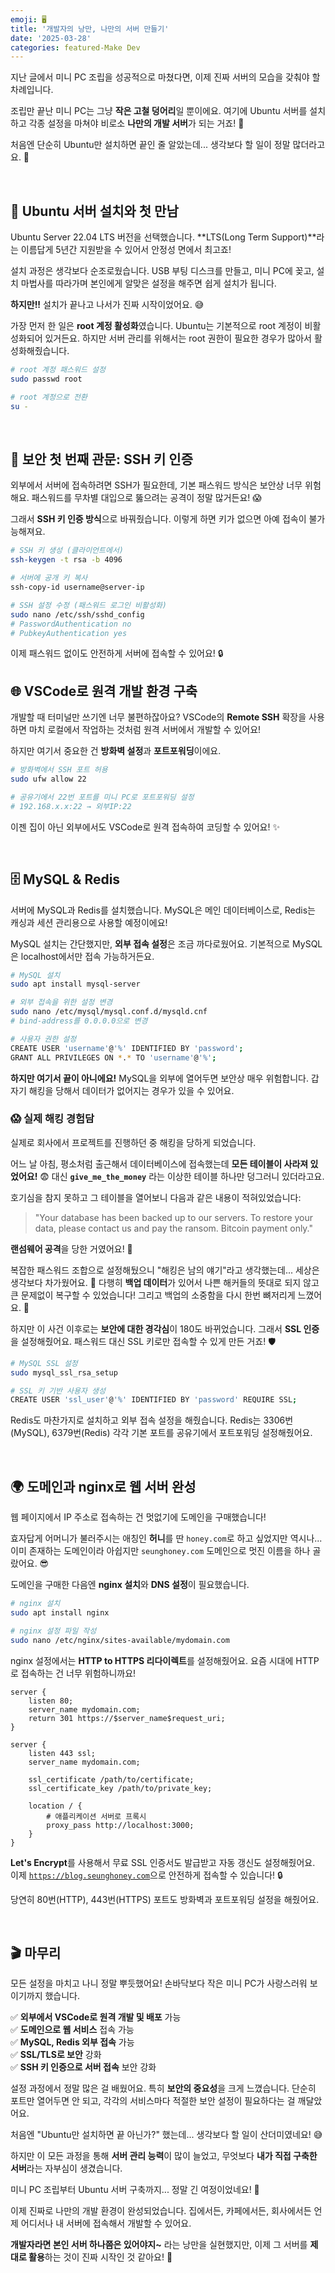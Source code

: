 ```yaml
---
emoji: 🖥️
title: '개발자의 낭만, 나만의 서버 만들기'
date: '2025-03-28'
categories: featured-Make Dev
---
```


지난 글에서 미니 PC 조립을 성공적으로 마쳤다면, 이제 진짜 서버의 모습을 갖춰야 할 차례입니다.

조립만 끝난 미니 PC는 그냥 **작은 고철 덩어리**일 뿐이에요. 여기에 Ubuntu 서버를 설치하고 각종 설정을 마쳐야 비로소 **나만의 개발 서버**가 되는 거죠! 💪

처음엔 단순히 Ubuntu만 설치하면 끝인 줄 알았는데... 생각보다 할 일이 정말 많더라고요. 🤯

&nbsp;

## 🐧 Ubuntu 서버 설치와 첫 만남

Ubuntu Server 22.04 LTS 버전을 선택했습니다. **LTS(Long Term Support)**라는 이름답게 5년간 지원받을 수 있어서 안정성 면에서 최고죠!

설치 과정은 생각보다 순조로웠습니다. USB 부팅 디스크를 만들고, 미니 PC에 꽂고, 설치 마법사를 따라가며 본인에게 알맞은 설정을 해주면 쉽게 설치가 됩니다.

**하지만!!** 설치가 끝나고 나서가 진짜 시작이었어요. 😅

가장 먼저 한 일은 **root 계정 활성화**였습니다. Ubuntu는 기본적으로 root 계정이 비활성화되어 있거든요. 
하지만 서버 관리를 위해서는 root 권한이 필요한 경우가 많아서 활성화해줬습니다.

```bash
# root 계정 패스워드 설정
sudo passwd root

# root 계정으로 전환
su -
```

&nbsp;

## 🔐 보안 첫 번째 관문: SSH 키 인증

외부에서 서버에 접속하려면 SSH가 필요한데, 기본 패스워드 방식은 보안상 너무 위험해요. 패스워드를 무차별 대입으로 뚫으려는 공격이 정말 많거든요! 😱

그래서 **SSH 키 인증 방식**으로 바꿔줬습니다. 이렇게 하면 키가 없으면 아예 접속이 불가능해져요.

```bash
# SSH 키 생성 (클라이언트에서)
ssh-keygen -t rsa -b 4096

# 서버에 공개 키 복사
ssh-copy-id username@server-ip

# SSH 설정 수정 (패스워드 로그인 비활성화)
sudo nano /etc/ssh/sshd_config
# PasswordAuthentication no
# PubkeyAuthentication yes
```

이제 패스워드 없이도 안전하게 서버에 접속할 수 있어요! 🔒

## 🌐 VSCode로 원격 개발 환경 구축

개발할 때 터미널만 쓰기엔 너무 불편하잖아요? VSCode의 **Remote SSH** 확장을 사용하면 마치 로컬에서 작업하는 것처럼 원격 서버에서 개발할 수 있어요!

하지만 여기서 중요한 건 **방화벽 설정**과 **포트포워딩**이에요. 

```bash
# 방화벽에서 SSH 포트 허용
sudo ufw allow 22

# 공유기에서 22번 포트를 미니 PC로 포트포워딩 설정
# 192.168.x.x:22 → 외부IP:22
```

이젠 집이 아닌 외부에서도 VSCode로 원격 접속하여 코딩할 수 있어요! ✨

&nbsp;

## 🗄️ MySQL & Redis

서버에 MySQL과 Redis를 설치했습니다. MySQL은 메인 데이터베이스로, Redis는 캐싱과 세션 관리용으로 사용할 예정이에요!

MySQL 설치는 간단했지만, **외부 접속 설정**은 조금 까다로웠어요. 기본적으로 MySQL은 localhost에서만 접속 가능하거든요.

```bash
# MySQL 설치
sudo apt install mysql-server

# 외부 접속을 위한 설정 변경
sudo nano /etc/mysql/mysql.conf.d/mysqld.cnf
# bind-address를 0.0.0.0으로 변경

# 사용자 권한 설정
CREATE USER 'username'@'%' IDENTIFIED BY 'password';
GRANT ALL PRIVILEGES ON *.* TO 'username'@'%';
```

**하지만 여기서 끝이 아니에요!** MySQL을 외부에 열어두면 보안상 매우 위험합니다.
갑자기 해킹을 당해서 데이터가 없어지는 경우가 있을 수 있어요.

### 😱 실제 해킹 경험담

실제로 회사에서 프로젝트를 진행하던 중 해킹을 당하게 되었습니다.

어느 날 아침, 평소처럼 출근해서 데이터베이스에 접속했는데 **모든 테이블이 사라져 있었어요!** 😨
대신 **`give_me_the_money`** 라는 이상한 테이블 하나만 덩그러니 있더라고요.

호기심을 참지 못하고 그 테이블을 열어보니 다음과 같은 내용이 적혀있었습니다:

> "Your database has been backed up to our servers. To restore your data, please contact us and pay the ransom. Bitcoin payment only."

**랜섬웨어 공격**을 당한 거였어요! 🚨

복잡한 패스워드 조합으로 설정해뒀으니 "해킹은 남의 얘기"라고 생각했는데... 세상은 생각보다 차가웠어요. 🥶
다행히 **백업 데이터**가 있어서 나쁜 해커들의 뜻대로 되지 않고 큰 문제없이 복구할 수 있었습니다! 
그리고 백업의 소중함을 다시 한번 뼈저리게 느꼈어요. 💾

하지만 이 사건 이후로는 **보안에 대한 경각심**이 180도 바뀌었습니다. 
그래서 **SSL 인증**을 설정해줬어요. 패스워드 대신 SSL 키로만 접속할 수 있게 만든 거죠! 🛡️

```bash
# MySQL SSL 설정
sudo mysql_ssl_rsa_setup

# SSL 키 기반 사용자 생성
CREATE USER 'ssl_user'@'%' IDENTIFIED BY 'password' REQUIRE SSL;
```

Redis도 마찬가지로 설치하고 외부 접속 설정을 해줬습니다. Redis는 3306번(MySQL), 6379번(Redis) 각각 기본 포트를 공유기에서 포트포워딩 설정해줬어요.

&nbsp;

## 🌍 도메인과 nginx로 웹 서버 완성

웹 페이지에서 IP 주소로 접속하는 건 멋없기에 도메인을 구매했습니다!

효자답게 어머니가 불러주시는 애칭인 **허니**를 딴 `honey.com`로 하고 싶었지만 역시나... 이미 존재하는 도메인이라 
아쉽지만 `seunghoney.com` 도메인으로 멋진 이름을 하나 골랐어요. 😎

도메인을 구매한 다음엔 **nginx 설치**와 **DNS 설정**이 필요했습니다.

```bash
# nginx 설치
sudo apt install nginx

# nginx 설정 파일 작성
sudo nano /etc/nginx/sites-available/mydomain.com
```

nginx 설정에서는 **HTTP to HTTPS 리다이렉트**를 설정해줬어요. 요즘 시대에 HTTP로 접속하는 건 너무 위험하니까요!

```nginx
server {
    listen 80;
    server_name mydomain.com;
    return 301 https://$server_name$request_uri;
}

server {
    listen 443 ssl;
    server_name mydomain.com;
    
    ssl_certificate /path/to/certificate;
    ssl_certificate_key /path/to/private_key;
    
    location / {
        # 애플리케이션 서버로 프록시
        proxy_pass http://localhost:3000;
    }
}
```

**Let's Encrypt**를 사용해서 무료 SSL 인증서도 발급받고 자동 갱신도 설정해줬어요. 
이제 [`https://blog.seunghoney.com`](https://blog.seunghoney.com)으로 안전하게 접속할 수 있습니다! 🔒

당연히 80번(HTTP), 443번(HTTPS) 포트도 방화벽과 포트포워딩 설정을 해줬어요.

&nbsp;

## 🎬 마무리

모든 설정을 마치고 나니 정말 뿌듯했어요! 손바닥보다 작은 미니 PC가 사랑스러워 보이기까지 했습니다.

✅ **외부에서 VSCode로 원격 개발 및 배포** 가능  
✅ **도메인으로 웹 서비스** 접속 가능  
✅ **MySQL, Redis 외부 접속** 가능  
✅ **SSL/TLS로 보안** 강화  
✅ **SSH 키 인증으로 서버 접속** 보안 강화  

설정 과정에서 정말 많은 걸 배웠어요. 특히 **보안의 중요성**을 크게 느꼈습니다. 
단순히 포트만 열어두면 안 되고, 각각의 서비스마다 적절한 보안 설정이 필요하다는 걸 깨달았어요.

처음엔 "Ubuntu만 설치하면 끝 아닌가?" 했는데... 생각보다 할 일이 산더미였네요! 😅

하지만 이 모든 과정을 통해 **서버 관리 능력**이 많이 늘었고, 무엇보다 **내가 직접 구축한 서버**라는 자부심이 생겼습니다.

미니 PC 조립부터 Ubuntu 서버 구축까지... 정말 긴 여정이었네요! 🚀

이제 진짜로 나만의 개발 환경이 완성되었습니다. 집에서든, 카페에서든, 회사에서든 언제 어디서나 내 서버에 접속해서 개발할 수 있어요.

**개발자라면 본인 서버 하나쯤은 있어야지~** 라는 낭만을 실현했지만, 이제 그 서버를 **제대로 활용**하는 것이 진짜 시작인 것 같아요! 💪
```toc
``` 